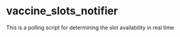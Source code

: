 # vaccine_slots_notifier
This is a polling script for determining the slot availability in real time
